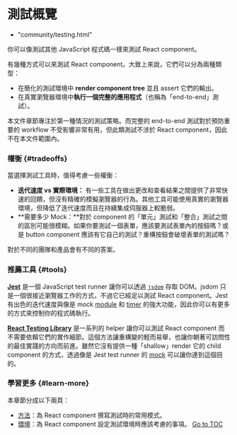
# 測試概覽
  - "community/testing.html"


你可以像測試其他 JavaScript 程式碼一樣來測試 React component。

有幾種方式可以來測試 React component。大致上來說，它們可以分為兩種類型：

* 在簡化的測試環境中 **render component tree** 並且 assert 它們的輸出。
* 在真實瀏覽器環境中**執行一個完整的應用程式**（也稱為「end-to-end」測試）。

本文件章節專注於第一種情況的測試策略。而完整的 end-to-end 測試對於預防重要的 workflow 不受影響非常有用，但此類測試不涉於 React component，因此不在本文件範圍內。

### 權衡 {#tradeoffs}


當選擇測試工具時，值得考慮一些權衡：

* **迭代速度 vs 實際環境：** 有一些工具在做出更改和查看結果之間提供了非常快速的回饋，但沒有精確的模擬瀏覽器的行為。其他工具可能使用真實的瀏覽器環境，但降低了迭代速度而且在持續集成伺服器上較脆弱。
* **需要多少 Mock：**對於 component 的「單元」測試和「整合」測試之間的區別可能很模糊。如果你要測試一個表單，應該要測試表單內的按鈕嗎？或是 button component 應該有它自己的測試？重構按鈕會破壞表單的測試嗎？

對於不同的團隊和產品會有不同的答案。

### 推薦工具 {#tools}

**[Jest](https://facebook.github.io/jest/)** 是一個 JavaScript test runner 讓你可以透過 [`jsdom`](./testing-environments.html#mocking-a-rendering-surface) 存取 DOM。jsdom 只是一個很接近瀏覽器工作的方式，不過它已經足以測試 React component。Jest 有出色的迭代速度與像是 mock [module](./testing-environments.html#mocking-modules) 和 [timer](./testing-environments.html#mocking-timers) 的強大功能，因此你可以有更多的方式來控制你的程式碼執行。

**[React Testing Library](https://testing-library.com/react)** 是一系列的 helper 讓你可以測試 React component 而不需要依賴它們的實作細節。這個方法讓重構變的輕而易舉，也讓你朝著可訪問性的最佳實踐的方向而前進。雖然它沒有提供一種「shallow」render 它的 child component 的方式，透過像是 Jest test runner 的 [mock](./testing-recipes.html#mocking-modules) 可以讓你達到這個目的。

### 學習更多 {#learn-more}

本章節分成以下兩頁：

- [方法](./testing-recipes.html)：為 React component 撰寫測試時的常用模式。
- [環境](./testing-environments.html)：為 React component 設定測試環境時應該考慮的事項。
<span style="float: footnote;"><a href="./index.html#toc">Go to TOC</a></span>

